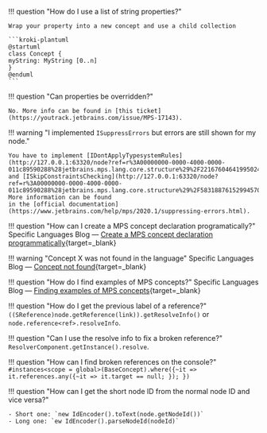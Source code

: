 !!! question  "How do I use a list of string properties?"

    Wrap your property into a new concept and use a child collection

    ```kroki-plantuml
    @startuml
    class Concept {
    myString: MyString [0..n]
    }
    @enduml
    ```

!!! question  "Can properties be overridden?"

    No. More info can be found in [this ticket](https://youtrack.jetbrains.com/issue/MPS-17143).

!!! warning  "I implemented `ISuppressErrors` but errors are still shown for my node."

    You have to implement [IDontApplyTypesystemRules](http://127.0.0.1:63320/node?ref=r%3A00000000-0000-4000-0000-011c89590288%28jetbrains.mps.lang.core.structure%29%2F2216760464199502422) and [ISkipConstraintsChecking](http://127.0.0.1:63320/node?ref=r%3A00000000-0000-4000-0000-011c89590288%28jetbrains.mps.lang.core.structure%29%2F5831887615299457091). More information can be found
    in the [official documentation](https://www.jetbrains.com/help/mps/2020.1/suppressing-errors.html).

!!! question "How can I create a MPS concept declaration programatically?"
    Specific Languages Blog &mdash; [Create a MPS concept declaration programmatically](https://specificlanguages.com/posts/create-mps-concept-declaration-programmatically/){target=_blank}

!!! warning "Concept X was not found in the language"
    Specific Languages Blog &mdash; [Concept not found](https://specificlanguages.com/posts/2022-03/14-concept-not-found/){target=_blank}

!!! question "How do I find examples of MPS concepts?"
    Specific Languages Blog &mdash; [Finding examples of MPS concepts](https://specificlanguages.com/posts/2022-01/19-finding-examples/){target=_blank}

!!! question "How do I get the previous label of a reference?"
    `((SReference)node.getReference(link)).getResolveInfo()` or `node.reference<ref>.resolveInfo`.

!!! question "Can I use the resolve info to fix a broken reference?"
    `ResolverComponent.getInstance().resolve`.

!!! question "How can I find broken references on the console?"
    `#instances<scope = global>(BaseConcept).where({~it => it.references.any({~it => it.target == null; }); })`

!!! question "How can I get the short node ID from the normal node ID and vice versa?"

    - Short one: `new IdEncoder().toText(node.getNodeId())`
    - Long one: `ew IdEncoder().parseNodeId(nodeId)`
